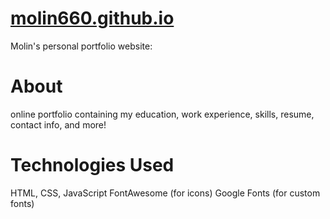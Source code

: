 # [molin660.github.io](https://molin660.github.io/home.html)
Molin's personal portfolio website: 

# About
online portfolio containing my education, work experience, skills, resume, contact info, and more!

# Technologies Used
HTML, CSS, JavaScript
FontAwesome (for icons)
Google Fonts (for custom fonts)
